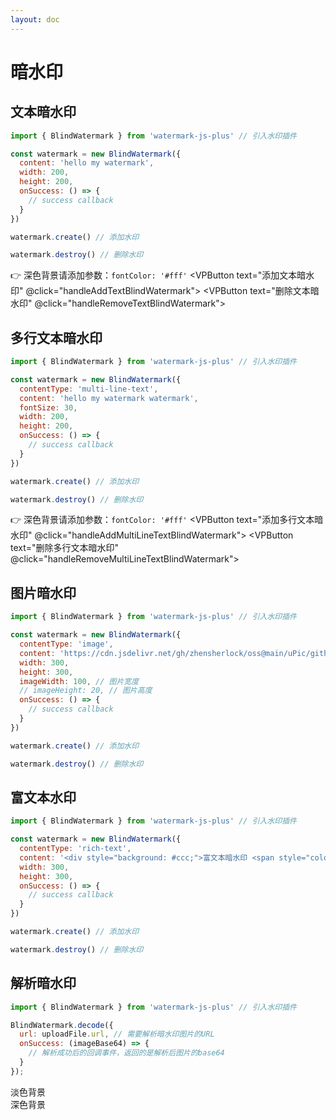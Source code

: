 ```yaml
---
layout: doc
---
```

# 暗水印

<script setup lang="ts">
import VPButton from 'vitepress/dist/client/theme-default/components/VPButton.vue';
import { ref, getCurrentInstance, onMounted } from 'vue';
import { Plus, Warning } from '@element-plus/icons-vue';
import { BlindWatermark } from '../../../src';
import { useData } from 'vitepress';

const { isDark } = useData();
const app = getCurrentInstance();
const decodeBlindImageByLight = ref('');
const decodeBlindImageByDark = ref('');

let textBlindWatermark = null;
let multiLineTextBlindWatermark = null;
let imageBlindWatermark = null;
let richTextBlindWatermark = null;

onMounted(() => {
  // 文本暗水印
  textBlindWatermark = new BlindWatermark({
    content: 'hello my watermark',
    width: 200,
    height: 200,
    onSuccess: () => {
      app.appContext.config.globalProperties.$message({
        appendTo: '#app',
        message: '文本暗水印添加成功！',
        type: 'success'
      });
    }
  });
  // 多行水印
  multiLineTextBlindWatermark = new BlindWatermark({
    contentType: 'multi-line-text',
    content: 'hello my watermark watermark',
    fontSize: 30,
    width: 200,
    height: 200,
    onSuccess: () => {
      app.appContext.config.globalProperties.$message({
        appendTo: '#app',
        message: '多行文本暗水印添加成功！',
        type: 'success'
      });
    }
  });
  // 图片暗水印
  imageBlindWatermark = new BlindWatermark({
    contentType: 'image',
    image: 'https://cdn.jsdelivr.net/gh/zhensherlock/oss@main/uPic/github-mkWBiK.png',
    imageWidth: 200,
    // imageHeight: 20,
    width: 300,
    height: 300,
    onSuccess: () => {
      app.appContext.config.globalProperties.$message({
        appendTo: '#app',
        message: '图片暗水印添加成功！',
        type: 'success'
      });
    }
  });
  // 富文本水印
  richTextBlindWatermark = new BlindWatermark({
    contentType: 'rich-text',
    content: '<div style="background: #ccc;">富文本暗水印 <span style="color: #f00">good</span></div>',
    width: 300,
    height: 300,
    onSuccess: () => {
      app.appContext.config.globalProperties.$message({
        appendTo: '#app',
        message: '富文本暗水印添加成功！',
        type: 'success'
      });
    }
  });
})

const handleAddTextBlindWatermark = () => {
  if (isDark.value) {
    textBlindWatermark.options.fontColor = '#fff'
  }
  textBlindWatermark.create();
};
const handleRemoveTextBlindWatermark = () => {
  textBlindWatermark.destroy();
};

const handleAddMultiLineTextBlindWatermark = () => {
  if (isDark.value) {
    multiLineTextBlindWatermark.options.fontColor = '#fff'
  }
  multiLineTextBlindWatermark.create();
};
const handleRemoveMultiLineTextBlindWatermark = () => {
  multiLineTextBlindWatermark.destroy();
};

const handleAddImageBlindWatermark = () => {
  imageBlindWatermark.create();
};
const handleRemoveImageBlindWatermark = () => {
  imageBlindWatermark.destroy();
};

const handleAddRichTextBlindWatermark = () => {
  richTextBlindWatermark.create();
};
const handleRemoveRichTextBlindWatermark = () => {
  richTextBlindWatermark.destroy();
};

// 解析暗水印
const handleSuccessByLight = (uploadFile) => {
  BlindWatermark.decode({
    url: uploadFile.url,
    onSuccess: (imageBase64) => {
      decodeBlindImageByLight.value = imageBase64
    }
  });
}
const handleSuccessByDark = (uploadFile) => {
  BlindWatermark.decode({
    compositeOperation: 'overlay',
    fillColor: '#fff',
    url: uploadFile.url,
    onSuccess: (imageBase64) => {
      decodeBlindImageByDark.value = imageBase64
    }
  });
}
</script>

<el-backtop></el-backtop>

## 文本暗水印

<div class="text-blind-watermark">

```js
import { BlindWatermark } from 'watermark-js-plus' // 引入水印插件

const watermark = new BlindWatermark({
  content: 'hello my watermark',
  width: 200,
  height: 200,
  onSuccess: () => {
    // success callback
  }
})

watermark.create() // 添加水印

watermark.destroy() // 删除水印
```
👉 深色背景请添加参数：`fontColor: '#fff'`
<el-affix target=".text-blind-watermark" position="bottom" :offset="0">
  <el-space class="block-operation">
    <VPButton text="添加文本暗水印" @click="handleAddTextBlindWatermark"></VPButton>
    <VPButton text="删除文本暗水印" @click="handleRemoveTextBlindWatermark"></VPButton>
  </el-space>
</el-affix>
</div>

## 多行文本暗水印

<div class="multiline-text-blind-watermark">

```js
import { BlindWatermark } from 'watermark-js-plus' // 引入水印插件

const watermark = new BlindWatermark({
  contentType: 'multi-line-text',
  content: 'hello my watermark watermark',
  fontSize: 30,
  width: 200,
  height: 200,
  onSuccess: () => {
    // success callback
  }
})

watermark.create() // 添加水印

watermark.destroy() // 删除水印
```
👉 深色背景请添加参数：`fontColor: '#fff'`
<el-affix target=".multiline-text-blind-watermark" position="bottom" :offset="0">
  <el-space class="block-operation">
    <VPButton text="添加多行文本暗水印" @click="handleAddMultiLineTextBlindWatermark"></VPButton>
    <VPButton text="删除多行文本暗水印" @click="handleRemoveMultiLineTextBlindWatermark"></VPButton>
  </el-space>
</el-affix>
</div>

## 图片暗水印

<div class="image-blind-watermark">

```js
import { BlindWatermark } from 'watermark-js-plus' // 引入水印插件

const watermark = new BlindWatermark({
  contentType: 'image',
  content: 'https://cdn.jsdelivr.net/gh/zhensherlock/oss@main/uPic/github-mkWBiK.png',
  width: 300,
  height: 300,
  imageWidth: 100, // 图片宽度
  // imageHeight: 20, // 图片高度
  onSuccess: () => {
    // success callback
  }
})

watermark.create() // 添加水印

watermark.destroy() // 删除水印
```
<el-affix target=".image-blind-watermark" position="bottom" :offset="0">
  <el-space class="block-operation">
    <VPButton text="添加图片暗水印" @click="handleAddImageBlindWatermark"></VPButton>
    <VPButton text="删除图片暗水印" @click="handleRemoveImageBlindWatermark"></VPButton>
  </el-space>
</el-affix>
</div>


## 富文本水印

<div class="rich-text-blind-watermark">

```js
import { BlindWatermark } from 'watermark-js-plus' // 引入水印插件

const watermark = new BlindWatermark({
  contentType: 'rich-text',
  content: '<div style="background: #ccc;">富文本暗水印 <span style="color: #f00">good</span></div>',
  width: 300,
  height: 300,
  onSuccess: () => {
    // success callback
  }
})

watermark.create() // 添加水印

watermark.destroy() // 删除水印
```
<el-affix target=".rich-text-blind-watermark" position="bottom" :offset="0">
  <el-space class="block-operation">
    <VPButton text="添加富文本暗水印" @click="handleAddRichTextBlindWatermark"></VPButton>
    <VPButton text="删除富文本暗水印" @click="handleRemoveRichTextBlindWatermark"></VPButton>
  </el-space>
</el-affix>
</div>

## 解析暗水印

```js
import { BlindWatermark } from 'watermark-js-plus' // 引入水印插件

BlindWatermark.decode({
  url: uploadFile.url, // 需要解析暗水印图片的URL
  onSuccess: (imageBase64) => {
    // 解析成功后的回调事件，返回的是解析后图片的base64
  }
});
```
<el-row :gutter="20">
  <el-col :span="12">
    <el-tooltip content="淡色背景图片时使用" placement="right">
      <el-link :underline="false">
        淡色背景<el-icon class="el-icon--right"><Warning /></el-icon>
      </el-link>
    </el-tooltip>
    <div>
      <el-upload
        list-type="picture-card"
        accept="image/*"
        :auto-upload="false"
        :show-file-list="false"
        :on-change="handleSuccessByLight"
      >
        <el-icon><Plus /></el-icon>
      </el-upload>
      <el-image
        v-if="decodeBlindImageByLight"
        style="width: 400px; height: 400px;margin-top: 20px;"
        :src="decodeBlindImageByLight"
        :preview-src-list="[decodeBlindImageByLight]"
        fit="cover"
      />
    </div>
  </el-col>
  <el-col :span="12">
    <el-tooltip content="深色背景图片时使用" placement="right">
      <el-link :underline="false">
        深色背景<el-icon class="el-icon--right"><Warning /></el-icon>
      </el-link>
    </el-tooltip>
    <div>
      <el-upload
        list-type="picture-card"
        accept="image/*"
        :auto-upload="false"
        :show-file-list="false"
        :on-change="handleSuccessByDark"
      >
        <el-icon><Plus /></el-icon>
      </el-upload>
      <el-image
        v-if="decodeBlindImageByDark"
        style="width: 400px; height: 400px;margin-top: 20px;"
        :src="decodeBlindImageByDark"
        :preview-src-list="[decodeBlindImageByDark]"
        fit="cover"
      />
    </div>
  </el-col>
</el-row>
